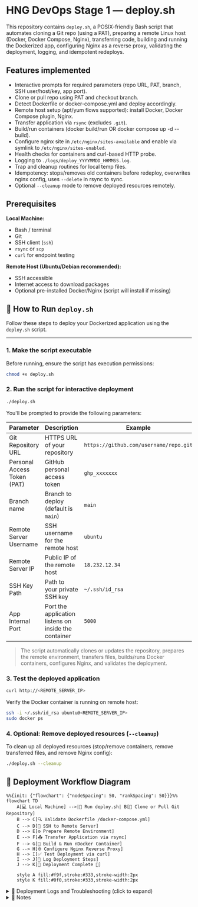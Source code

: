 # HNG DevOps Stage 1 — deploy.sh

This repository contains `deploy.sh`, a POSIX-friendly Bash script that automates cloning a Git repo (using a PAT), preparing a remote Linux host (Docker, Docker Compose, Nginx), transferring code, building and running the Dockerized app, configuring Nginx as a reverse proxy, validating the deployment, logging, and idempotent redeploys.

## Features implemented
- Interactive prompts for required parameters (repo URL, PAT, branch, SSH user/host/key, app port).
- Clone or pull repo using PAT and checkout branch.
- Detect Dockerfile or docker-compose.yml and deploy accordingly.
- Remote host setup (apt/yum flows supported): install Docker, Docker Compose plugin, Nginx.
- Transfer application via `rsync` (excludes `.git`).
- Build/run containers (docker build/run OR docker compose up -d --build).
- Configure nginx site in `/etc/nginx/sites-available` and enable via symlink to `/etc/nginx/sites-enabled`.
- Health checks for containers and curl-based HTTP probe.
- Logging to `./logs/deploy_YYYYMMDD_HHMMSS.log`.
- Trap and cleanup routines for local temp files.
- Idempotency: stops/removes old containers before redeploy, overwrites nginx config, uses `--delete` in rsync to sync.
- Optional `--cleanup` mode to remove deployed resources remotely.

## Prerequisites

**Local Machine:**

- Bash / terminal
- Git
- SSH client (`ssh`)
- `rsync` or `scp`
- `curl` for endpoint testing

**Remote Host (Ubuntu/Debian recommended):**

- SSH accessible
- Internet access to download packages
- Optional pre-installed Docker/Nginx (script will install if missing)

## 🏃 How to Run `deploy.sh`

Follow these steps to deploy your Dockerized application using the `deploy.sh` script.

---

### 1. Make the script executable

Before running, ensure the script has execution permissions:

```bash
chmod +x deploy.sh
```

### 2. Run the script for interactive deployment

```bash
./deploy.sh
```

You'll be prompted to provide the following parameters:

| Parameter                   | Description                                           | Example                                |
| --------------------------- | ----------------------------------------------------- | -------------------------------------- |
| Git Repository URL          | HTTPS URL of your repository                          | `https://github.com/username/repo.git` |
| Personal Access Token (PAT) | GitHub personal access token                          | `ghp_xxxxxxx`                          |
| Branch name                 | Branch to deploy (default is `main`)                  | `main`                                 |
| Remote Server Username      | SSH username for the remote host                      | `ubuntu`                               |
| Remote Server IP            | Public IP of the remote host                          | `18.232.12.34`                         |
| SSH Key Path                | Path to your private SSH key                          | `~/.ssh/id_rsa`                        |
| App Internal Port           | Port the application listens on inside the container | `5000`                                 |

> The script automatically clones or updates the repository, prepares the remote environment, transfers files, builds/runs Docker containers, configures Nginx, and validates the deployment.

### 3. Test the deployed application
```bash
curl http://<REMOTE_SERVER_IP>
```
Verify the Docker container is running on remote host:
```bash
ssh -i ~/.ssh/id_rsa ubuntu@<REMOTE_SERVER_IP>
sudo docker ps
```

### 4. Optional: Remove deployed resources (`--cleanup`)

To clean up all deployed resources (stop/remove containers, remove transferred files, and remove Nginx config):
```bash
./deploy.sh --cleanup
```

## 🚀 Deployment Workflow Diagram

```mermaid
%%{init: {"flowchart": {"nodeSpacing": 50, "rankSpacing": 50}}}%%
flowchart TD
    A[💻 Local Machine] -->|🚀 Run deploy.sh| B[📂 Clone or Pull Git Repository]
    B --> C[🔍 Validate Dockerfile /docker-compose.yml]
    C --> D[🔑 SSH to Remote Server]
    D --> E[⚙️ Prepare Remote Environment]
    E --> F[📤 Transfer Application via rsync]
    F --> G[🐳 Build & Run nDocker Container]
    G --> H[🌐 Configure Nginx Reverse Proxy]            
    H --> I[✅ Test Deployment via curl]
    I --> J[📝 Log Deployment Steps]
    J --> K[🏁 Deployment Complete 🎉]

    style A fill:#f9f,stroke:#333,stroke-width:2px
    style K fill:#0f0,stroke:#333,stroke-width:2px
```

<details>
<summary>🚀 Deployment Logs and Troubleshooting (click to expand)</summary>

All deployment logs are saved in ./logs with timestamps:
```bash
deploy_YYYYMMDD_HHMMSS.log
```

Logs include:

- **Step success/failure messages**
- **Container build & run status**
- **Errors during deployment**

###### Troubleshooting tips:
  - **SSH errors:** Ensure your SSH key path is correct and permissions are set:  
    ```bash
    chmod 600 ~/.ssh/id_rsa
    ```
  - **Docker errors:** Check logs on the remote host:  
    ```bash
    docker logs <container_name>
    ```
  - **Nginx Issues:** Test configuration and reload:
    ```bash
    sudo nginx -t
    sudo systemctl reload nginx
    ```

</details>

<details>
<summary>📝 Notes </summary>

- Script is **POSIX-compliant** and safe to rerun multiple times  
- **No external configuration management tools** used (Ansible/Terraform)  

</details>
